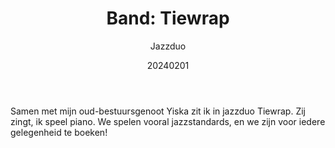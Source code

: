 ﻿---
{
  "title": "Band: Tiewrap",
  "subtitle": "Jazzduo",
  "image": "/portfolio/band_tiewrap.jpg",
  "tags": [
    "muziek",
    "vereniging"
  ],
  "links": [
    {
      "text": "Bandpagina",
      "href": "https://grooverjazz.nl/bands/Tiewrap"
    }
  ],
  "date": "20240201"
}
---

Samen met mijn oud-bestuursgenoot Yiska zit ik in jazzduo Tiewrap.
Zij zingt, ik speel piano. We spelen vooral jazzstandards, en we zijn voor iedere gelegenheid te boeken!
